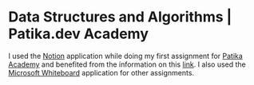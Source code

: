 # Data Structures and Algorithms | Patika.dev Academy

I used the [Notion](https://www.notion.so/) application while doing my first assignment for [Patika Academy](https://academy.patika.dev/) and benefited from the information on this [link](http://ikucukkoc.baun.edu.tr/lectures/EMT2226/EMT2226W14.pdf).
I also used the [Microsoft Whiteboard](https://www.microsoft.com/en-us/microsoft-365/microsoft-whiteboard/digital-whiteboard-app/) application for other assignments.
